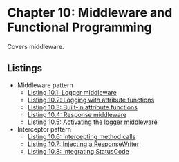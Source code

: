 # Chapter 10: Middleware and Functional Programming

Covers middleware.

## Listings

- Middleware pattern
  - [Listing 10.1: Logger middleware](../../all-listings/10-middleware-and-functional-programming/01-logger-middleware.md)
  - [Listing 10.2: Logging with attribute functions](../../all-listings/10-middleware-and-functional-programming/02-logging-with-attribute-functions.md)
  - [Listing 10.3: Built-in attribute functions](../../all-listings/10-middleware-and-functional-programming/03-built-in-attribute-functions.md)
  - [Listing 10.4: Response middleware](../../all-listings/10-middleware-and-functional-programming/04-response-middleware.md)
  - [Listing 10.5: Activating the logger middleware](../../all-listings/10-middleware-and-functional-programming/05-activating-the-logger-middleware.md)
- Interceptor pattern
  - [Listing 10.6: Intercepting method calls](../../all-listings/10-middleware-and-functional-programming/06-intercepting-method-calls.md)
  - [Listing 10.7: Injecting a ResponseWriter](../../all-listings/10-middleware-and-functional-programming/07-injecting-a-responsewriter.md)
  - [Listing 10.8: Integrating StatusCode](../../all-listings/10-middleware-and-functional-programming/08-integrating-statuscode.md)
